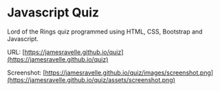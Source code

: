 # Javascript Quiz

Lord of the Rings quiz programmed using HTML, CSS, Bootstrap and Javascript.

URL: [https://jamesravelle.github.io/quiz](https://jamesravelle.github.io/quiz)

Screenshot: [https://jamesravelle.github.io/quiz/images/screenshot.png](https://jamesravelle.github.io/quiz/assets/screenshot.png)
